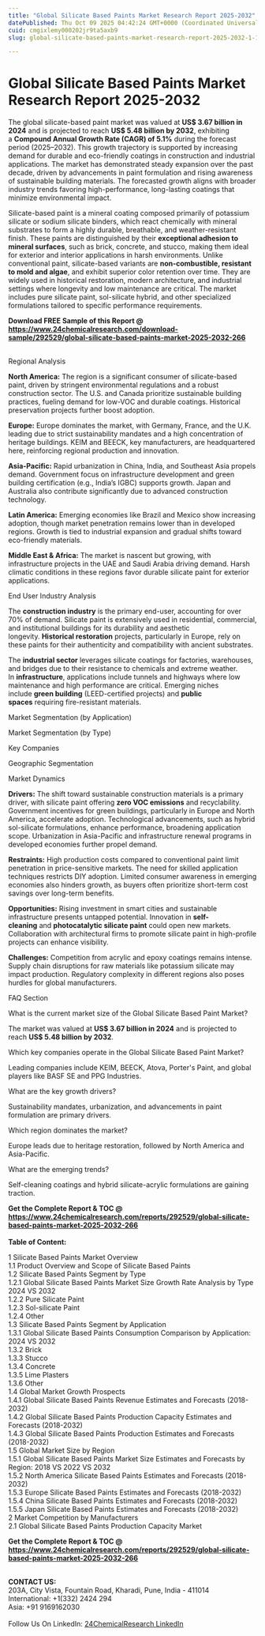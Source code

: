 ```yaml
---
title: "Global Silicate Based Paints Market Research Report 2025-2032"
datePublished: Thu Oct 09 2025 04:42:24 GMT+0000 (Coordinated Universal Time)
cuid: cmgixlemy000202jr9ta5axb9
slug: global-silicate-based-paints-market-research-report-2025-2032-1-1

---
```


# Global Silicate Based Paints Market Research Report 2025-2032

<p>The global silicate-based paint market was valued at <strong>US$ 3.67 billion in 2024</strong> and is projected to reach <strong>US$ 5.48 billion by 2032</strong>, exhibiting a <strong>Compound Annual Growth Rate (CAGR) of 5.1%</strong> during the forecast period (2025–2032). This growth trajectory is supported by increasing demand for durable and eco-friendly coatings in construction and industrial applications. The market has demonstrated steady expansion over the past decade, driven by advancements in paint formulation and rising awareness of sustainable building materials. The forecasted growth aligns with broader industry trends favoring high-performance, long-lasting coatings that minimize environmental impact.</p><p>
</p><p>Silicate-based paint is a mineral coating composed primarily of potassium silicate or sodium silicate binders, which react chemically with mineral substrates to form a highly durable, breathable, and weather-resistant finish. These paints are distinguished by their <strong>exceptional adhesion to mineral surfaces</strong>, such as brick, concrete, and stucco, making them ideal for exterior and interior applications in harsh environments. Unlike conventional paint, silicate-based variants are <strong>non-combustible, resistant to mold and algae</strong>, and exhibit superior color retention over time. They are widely used in historical restoration, modern architecture, and industrial settings where longevity and low maintenance are critical. The market includes pure silicate paint, sol-silicate hybrid, and other specialized formulations tailored to specific performance requirements.</p><div><b>Download FREE Sample of this Report @ 
            <a href="https://www.24chemicalresearch.com/download-sample/292529/global-silicate-based-paints-market-2025-2032-266">
            https://www.24chemicalresearch.com/download-sample/292529/global-silicate-based-paints-market-2025-2032-266</a></b></div><br><p>
Regional Analysis</p><p>
</p><p><strong>North America:</strong> The region is a significant consumer of silicate-based paint, driven by stringent environmental regulations and a robust construction sector. The U.S. and Canada prioritize sustainable building practices, fueling demand for low-VOC and durable coatings. Historical preservation projects further boost adoption.</p><p>
</p><p><strong>Europe:</strong> Europe dominates the market, with Germany, France, and the U.K. leading due to strict sustainability mandates and a high concentration of heritage buildings. KEIM and BEECK, key manufacturers, are headquartered here, reinforcing regional production and innovation.</p><p>
</p><p><strong>Asia-Pacific:</strong> Rapid urbanization in China, India, and Southeast Asia propels demand. Government focus on infrastructure development and green building certification (e.g., India’s IGBC) supports growth. Japan and Australia also contribute significantly due to advanced construction technology.</p><p>
</p><p><strong>Latin America:</strong> Emerging economies like Brazil and Mexico show increasing adoption, though market penetration remains lower than in developed regions. Growth is tied to industrial expansion and gradual shifts toward eco-friendly materials.</p><p>
</p><p><strong>Middle East &amp; Africa:</strong> The market is nascent but growing, with infrastructure projects in the UAE and Saudi Arabia driving demand. Harsh climatic conditions in these regions favor durable silicate paint for exterior applications.</p><p>
End User Industry Analysis</p><p>
</p><p>The <strong>construction industry</strong> is the primary end-user, accounting for over 70% of demand. Silicate paint is extensively used in residential, commercial, and institutional buildings for its durability and aesthetic longevity. <strong>Historical restoration</strong> projects, particularly in Europe, rely on these paints for their authenticity and compatibility with ancient substrates.</p><p>
</p><p>The <strong>industrial sector</strong> leverages silicate coatings for factories, warehouses, and bridges due to their resistance to chemicals and extreme weather. In <strong>infrastructure</strong>, applications include tunnels and highways where low maintenance and high performance are critical. Emerging niches include <strong>green building</strong> (LEED-certified projects) and <strong>public spaces</strong> requiring fire-resistant materials.</p><p>
Market Segmentation (by Application)</p><p>
</p><p>
Market Segmentation (by Type)</p><p>
</p><p>
Key Companies</p><p>
</p><p>
Geographic Segmentation</p><p>
</p><p>
Market Dynamics</p><p>
</p><p><strong>Drivers:</strong> The shift toward sustainable construction materials is a primary driver, with silicate paint offering <strong>zero VOC emissions</strong> and recyclability. Government incentives for green buildings, particularly in Europe and North America, accelerate adoption. Technological advancements, such as hybrid sol-silicate formulations, enhance performance, broadening application scope. Urbanization in Asia-Pacific and infrastructure renewal programs in developed economies further propel demand.</p><p>
</p><p><strong>Restraints:</strong> High production costs compared to conventional paint limit penetration in price-sensitive markets. The need for skilled application techniques restricts DIY adoption. Limited consumer awareness in emerging economies also hinders growth, as buyers often prioritize short-term cost savings over long-term benefits.</p><p>
</p><p><strong>Opportunities:</strong> Rising investment in smart cities and sustainable infrastructure presents untapped potential. Innovation in <strong>self-cleaning</strong> and <strong>photocatalytic silicate paint</strong> could open new markets. Collaboration with architectural firms to promote silicate paint in high-profile projects can enhance visibility.</p><p>
</p><p><strong>Challenges:</strong> Competition from acrylic and epoxy coatings remains intense. Supply chain disruptions for raw materials like potassium silicate may impact production. Regulatory complexity in different regions also poses hurdles for global manufacturers.</p><p>
FAQ Section</p><p>
What is the current market size of the Global Silicate Based Paint Market?</p><p>
</p><p>The market was valued at <strong>US$ 3.67 billion in 2024</strong> and is projected to reach <strong>US$ 5.48 billion by 2032</strong>.</p><p>
Which key companies operate in the Global Silicate Based Paint Market?</p><p>
</p><p>Leading companies include KEIM, BEECK, Atova, Porter's Paint, and global players like BASF SE and PPG Industries.</p><p>
What are the key growth drivers?</p><p>
</p><p>Sustainability mandates, urbanization, and advancements in paint formulation are primary drivers.</p><p>
Which region dominates the market?</p><p>
</p><p>Europe leads due to heritage restoration, followed by North America and Asia-Pacific.</p><p>
What are the emerging trends?</p><p>
</p><p>Self-cleaning coatings and hybrid silicate-acrylic formulations are gaining traction.</p>

<div><b>Get the Complete Report & TOC @ 
            <a href="https://www.24chemicalresearch.com/reports/292529/global-silicate-based-paints-market-2025-2032-266">
            https://www.24chemicalresearch.com/reports/292529/global-silicate-based-paints-market-2025-2032-266</a></b></div><br>
            <b>Table of Content:</b><p>1 Silicate Based Paints Market Overview<br />
    1.1 Product Overview and Scope of Silicate Based Paints<br />
    1.2 Silicate Based Paints Segment by Type<br />
        1.2.1 Global Silicate Based Paints Market Size Growth Rate Analysis by Type 2024 VS 2032<br />
        1.2.2 Pure Silicate Paint<br />
        1.2.3 Sol-silicate Paint<br />
        1.2.4 Other<br />
    1.3 Silicate Based Paints Segment by Application<br />
        1.3.1 Global Silicate Based Paints Consumption Comparison by Application: 2024 VS 2032<br />
        1.3.2 Brick<br />
        1.3.3 Stucco<br />
        1.3.4 Concrete<br />
        1.3.5 Lime Plasters<br />
        1.3.6 Other<br />
    1.4 Global Market Growth Prospects<br />
        1.4.1 Global Silicate Based Paints Revenue Estimates and Forecasts (2018-2032)<br />
        1.4.2 Global Silicate Based Paints Production Capacity Estimates and Forecasts (2018-2032)<br />
        1.4.3 Global Silicate Based Paints Production Estimates and Forecasts (2018-2032)<br />
    1.5 Global Market Size by Region<br />
        1.5.1 Global Silicate Based Paints Market Size Estimates and Forecasts by Region: 2018 VS 2022 VS 2032<br />
        1.5.2 North America Silicate Based Paints Estimates and Forecasts (2018-2032)<br />
        1.5.3 Europe Silicate Based Paints Estimates and Forecasts (2018-2032)<br />
        1.5.4 China Silicate Based Paints Estimates and Forecasts (2018-2032)<br />
        1.5.5 Japan Silicate Based Paints Estimates and Forecasts (2018-2032)<br />
2 Market Competition by Manufacturers<br />
    2.1 Global Silicate Based Paints Production Capacity Market</p>

<div><b>Get the Complete Report & TOC @ 
            <a href="https://www.24chemicalresearch.com/reports/292529/global-silicate-based-paints-market-2025-2032-266">
            https://www.24chemicalresearch.com/reports/292529/global-silicate-based-paints-market-2025-2032-266</a></b></div><br>

<b>CONTACT US:</b><br>
            203A, City Vista, Fountain Road, Kharadi, Pune, India - 411014<br>
            International: +1(332) 2424 294<br>
            Asia: +91 9169162030 <br><br>
            Follow Us On LinkedIn: <a href="https://www.linkedin.com/company/24chemicalresearch/">24ChemicalResearch LinkedIn</a>
